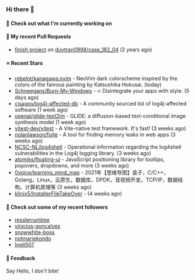 ### Hi there 👋

#### 👷 Check out what I'm currently working on

#### 🔨 My recent Pull Requests

- [finish project](https://github.com/duytran0998/case_182_04/pull/1) on [duytran0998/case_182_04](https://github.com/duytran0998/case_182_04) (2 years ago)

#### ⭐ Recent Stars

- [rebelot/kanagawa.nvim](https://github.com/rebelot/kanagawa.nvim) - NeoVim dark colorscheme inspired by the colors of the famous painting by Katsushika Hokusai. (today)
- [Schneegans/Burn-My-Windows](https://github.com/Schneegans/Burn-My-Windows) - 🔥 Disintegrate your apps with style. (5 days ago)
- [cisagov/log4j-affected-db](https://github.com/cisagov/log4j-affected-db) - A community sourced list of log4j-affected software (1 week ago)
- [openai/glide-text2im](https://github.com/openai/glide-text2im) - GLIDE: a diffusion-based text-conditional image synthesis model (1 week ago)
- [vitest-dev/vitest](https://github.com/vitest-dev/vitest) - A Vite-native test framework. It&#39;s fast! (3 weeks ago)
- [nolanlawson/fuite](https://github.com/nolanlawson/fuite) - A tool for finding memory leaks in web apps (3 weeks ago)
- [NCSC-NL/log4shell](https://github.com/NCSC-NL/log4shell) - Operational information regarding the log4shell vulnerabilities in the Log4j logging library. (3 weeks ago)
- [atomiks/floating-ui](https://github.com/atomiks/floating-ui) - JavaScript positioning library for tooltips, popovers, dropdowns, and more (3 weeks ago)
- [0voice/learning_mind_map](https://github.com/0voice/learning_mind_map) - 2021年【思维导图】盒子，C/C&#43;&#43;，Golang，Linux，云原生，数据库，DPDK，音视频开发，TCP/IP，数据结构，计算机原理等 (3 weeks ago)
- [klinix5/InstallerFileTakeOver](https://github.com/klinix5/InstallerFileTakeOver) -  (4 weeks ago)

#### 👯 Check out some of my recent followers

- [resslerruntime](https://github.com/resslerruntime)
- [vinicius-goncalves](https://github.com/vinicius-goncalves)
- [snowwhite-boss](https://github.com/snowwhite-boss)
- [notmariekondo](https://github.com/notmariekondo)
- [logit507](https://github.com/logit507)

#### 💬 Feedback

Say Hello, I don't bite!